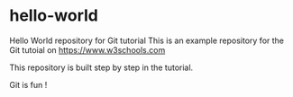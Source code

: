 # hello-world
Hello World repository for Git tutorial
This is an example repository for the Git tutoial on https://www.w3schools.com

This repository is built step by step in the tutorial.

Git is fun !
